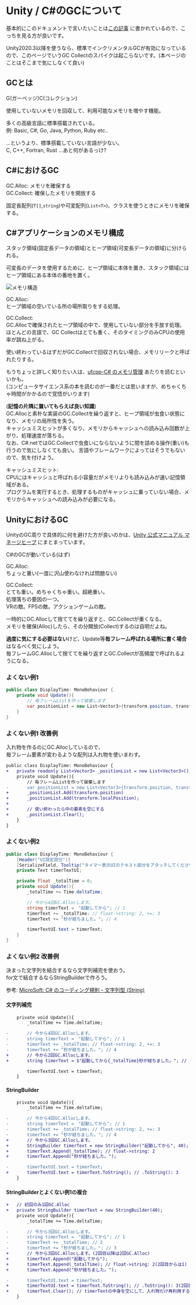 # Unity / C#のGCについて

基本的にこのドキュメントで言いたいことは[この記事](https://light11.hatenadiary.com/entry/2019/10/16/211435) に書かれているので、こっちを見る方が良いです。

Unity2020.3以降を使うなら、標準でインクリメンタルGCが有効になっているので、このページでいうGC Collectのスパイクは起こらないです。(本ページのことはそこまで気にしなくて良い)

## GCとは

G(ガーベッジ)C(コレクション)

使用していないメモリを回収して、利用可能なメモリを増やす機能。  

多くの高級言語に標準搭載されている。  
例: Basic, C#, Go, Java, Python, Ruby etc..

...というより、標準搭載していない言語が少ない。  
C, C++, Fortran, Rust ...あと何があるっけ?

## C#におけるGC

GC.Alloc: メモリを確保する  
GC.Collect: 確保したメモリを開放する

固定長配列(`T[]`,`string`)や可変配列(`List<T>`)、クラスを使うときにメモリを確保する。

## C#アプリケーションのメモリ構成

スタック領域(固定長データの領域)とヒープ領域(可変長データの領域)に分けられる。

可変長のデータを使用するために、ヒープ領域に本体を置き、スタック領域にはヒープ領域にある本体の番地を置く。

![メモリ構造](./memory.drawio.svg)

GC.Alloc:  
ヒープ領域の空いている所の場所取りをする処理。

GC.Collect:  
GC.Allocで確保されたヒープ領域の中で、使用していない部分を手放す処理。  
ほとんどの言語で、GC Collectはとても重く、そのタイミングのみCPUの使用率が跳ね上がる。

使い終わっているはずだがGC.Collectで回収されない場合、メモリリークと呼ばれたりする。

もうちょっと詳しく知りたい人は、[ufcpp-C# のメモリ管理](https://ufcpp.net/study/computer/MemoryManagement.html) あたりを読むといいかも。  
(コンピュータサイエンス系の本を読むのが一番だとは思いますが、めちゃくちゃ時間がかかるので覚悟がいります)

(**記憶の片隅に置いてもらえば良い知識**)  
GC.Allocと素朴な実装のGC.Collectを繰り返すと、ヒープ領域が虫食い状態になり、メモリの局所性を失う。  
キャッシュミスヒットが多くなり、メモリからキャッシュへの読み込み回数が上がり、処理速度が落ちる。  
なお、C#.netではGC.Collectで虫食いにならないように間を詰める操作(重い)も行うので気にしなくても良い。
言語やフレームワークによってはそうでもないので、気を付けよう。

キャッシュミスヒット:  
CPUにはキャッシュと呼ばれる小容量だがメモリよりも読み込みが速い記憶領域がある。  
プログラムを実行するとき、処理するものがキャッシュに乗っていない場合、メモリからキャッシュへの読み込みが必要になる。

## UnityにおけるGC

UnityのGC周りで具体的に何を避けた方が良いのかは、[Unity 公式マニュアル マネージヒープ](https://docs.unity3d.com/ja/2020.3/Manual/BestPracticeUnderstandingPerformanceInUnity4-1.html) にまとまっています。

C#のGCが動いている(はず)

GC.Alloc:  
ちょっと重い(一度に沢山使わなければ問題ない)

GC.Collect:  
とても重い。めちゃくちゃ重い。超絶重い。  
処理落ちの要因の一つ。  
VRの敵。FPSの敵。アクションゲームの敵。

一時的にGC.Allocして捨ててを繰り返すと、GC.Collectが重くなる。  
メモリを確保(Alloc)したら、その分開放(Collect)するのは自明だよね。

**過度に気にする必要はない**けど、Update等**毎フレーム呼ばれる場所に書く場合**はなるべく気にしよう。  
毎フレームGC.Allocして捨ててを繰り返すとGC.Collectが高頻度で呼ばれるようになる。

### よくない例1

```C#
public class DisplayTime: MonoBehaviour {
    private void Update(){
        // 毎フレームListを作って破棄します
        var positionList = new List<Vector3>{transform.position, transform.localPosition};
    }
}
```

### よくない例1 改善例

入れ物を作るのにGC.Allocしているので、  
毎フレーム要素が変わるような配列は入れ物を使いまわす。

```diff
public class DisplayTime: MonoBehaviour {
+   private readonly List<Vector3> _positionList = new List<Vector3>();
    private void Update(){
        // 毎フレームListを作って破棄します
-       var positionList = new List<Vector3>{transform.position, transform.localPosition};
+       _positionList.Add(transform.position)
+       _positionList.Add(transform.localPosition);
+
+       // 使い終わったら中の要素を空にする
+       _positionList.Clear();
    }
}
```

### よくない例2

```C#
public class DisplayTime: MonoBehaviour {
    [Header("UI設定部分")]
    [SerializeField, Tooltip("タイマー表示UIのテキスト部分をアタッチしてください")]
    private Text timerTextUI;

    private float _totalTime = 0;
    private void Update(){
        _totalTime += Time.deltaTime;

        // 今から4回GC.Allocします。
        string timerText =　"起動してから"; // 1
        timerText += _totalTime; // float->string: 2, +=: 3
        timerText += "秒が経ちました。"; // 4

        timerTextUI.text = timerText;
    }
}
```

### よくない例2 改善例

決まった文字列を結合するなら文字列補完を使おう。  
for文で結合するならStringBuilderで作ろう。  

参考: [MicroSoft: C# のコーディング規則 - 文字列型 (String)](<https://docs.microsoft.com/ja-jp/dotnet/csharp/programming-guide/inside-a-program/coding-conventions#string-data-type>)

#### 文字列補完

```diff
    private void Update(){
        _totalTime += Time.deltaTime;

-       // 今から4回GC.Allocします。
-       string timerText =　"起動してから"; // 1
-       timerText += _totalTime; // float->string: 2, +=: 3
-       timerText += "秒が経ちました。"; // 4
+       // 今から2回GC.Allocします。
+       string timerText = $"起動してから{_totalTime}秒が経ちました。"; // float->string: 1, 文字列結合: 2

        timerTextUI.text = timerText;
    }
```

#### StringBuilder

```diff
    private void Update(){
        _totalTime += Time.deltaTime;

-       // 今から4回GC.Allocします。
-       string timerText =　"起動してから"; // 1
-       timerText += _totalTime; // float->string: 2, +=: 3
-       timerText += "秒が経ちました。"; // 4
+       // 今から3回GC.Allocします。
+       StringBuilder timerText = new StringBuilder("起動してから", 40); // 1
+       timerText.Append(_totalTime); // float->string: 2
+       timerText.Append("秒が経ちました。");

-       timerTextUI.text = timerText;
+       timerTextUI.text = timerText.ToString(); // .ToString(): 3
    }
```

#### StringBuilderとよくない例1の複合

```diff
+   // 初回のみ1回GC.Alloc
+   private StringBuilder timerText = new StringBuilder(40);
    private void Update(){
        _totalTime += Time.deltaTime;

-       // 今から3回GC.Allocします。
-       string timerText =　"起動してから"; // 1
-       timerText += _totalTime; // 2
-       timerText += "秒が経ちました。"; // 3
+       // 今から3回GC.Allocします。(2回目以降は2回GC.Alloc)
+       timerText.Append("起動してから");
+       timerText.Append(_totalTime); // float->string: 2(2回目からは1)
+       timerText.Append("秒が経ちました。");

-       timerTextUI.text = timerText;
+       timerTextUI.text = timerText.ToString(); // .ToString(): 3(2回目からは2)
+       timerText.Clear(); // timerTextの中身を空にして、入れ物だけ再利用する
    }
```
